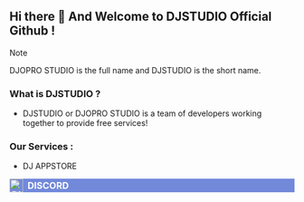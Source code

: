 ## Hi there 👋 And Welcome to DJSTUDIO Official Github !

> [!NOTE]
> DJOPRO STUDIO is the full name and DJSTUDIO is the short name.

### What is DJSTUDIO ?
- DJSTUDIO or DJOPRO STUDIO is a team of developers working together to provide free services!

### Our Services :
- DJ APPSTORE

<div align="center" style="background-color: #7289DA;" markdown="1">
    <a href="https://discord.com" style="text-decoration: none; color: #FFFFFF; font-size: 16px; font-weight: bold; display: flex; align-items: center;">
        <img src="https://img.icons8.com/color/48/discord-logo.png" alt="Discord" style="height: 24px; margin-right: 8px;"/> DISCORD
    </a>
</div>

<!--

**Here are some ideas to get you started:**

🙋‍♀️ A short introduction - what is your organization all about?
🌈 Contribution guidelines - how can the community get involved?
👩‍💻 Useful resources - where can the community find your docs? Is there anything else the community should know?
🍿 Fun facts - what does your team eat for breakfast?
🧙 Remember, you can do mighty things with the power of [Markdown](https://docs.github.com/github/writing-on-github/getting-started-with-writing-and-formatting-on-github/basic-writing-and-formatting-syntax)
-->

